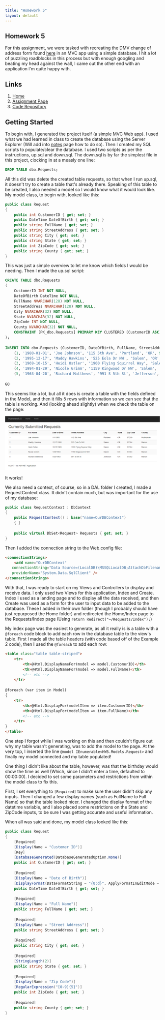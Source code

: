 ```yaml
---
title: "Homework 5"
layout: default
---
```


## Homework 5

For this assignment, we were tasked with recreating the DMV change of address form found [here](http://www.oregon.gov/ODOT/Forms/DMV/6438fill.pdf) in an MVC app using a simple database. I hit a lot of puzzling roadblocks in this process but with enough googling and beating my head against the wall, I came out the other end with an application I'm quite happy with.

## Links
1. [Home](https://ridethatcyclone.github.io/)
2. [Assignment Page](http://www.wou.edu/~morses/classes/cs46x/assignments/HW5.html)
3. [Code Repository](https://github.com/ridethatcyclone/CS460/tree/master/HW5)

## Getting Started

To begin with, I generated the project itself (a simple MVC Web app). I used what we had learned in class to create the database using the Server Explorer (Will add into [notes](https://ridethatcyclone.github.io/notes/) page how to do so). Then I created my SQL scripts to populate/clear the database. I used two scripts as per the instructions, up.sql and down.sql. The down.sql is by far the simplest file in this project, clocking in at a measly one line:

```sql
DROP TABLE dbo.Requests;
```

All this did was delete the created table requests, so that when I run up.sql, it doesn't try to create a table that's already there. Speaking of this table to be created, I also needed a model so I would know what it would look like. My model class, to begin with, looked like this:

```cs
public class Request
{
    public int CustomerID { get; set; }
    public DateTime DateOfBirth { get; set; }
    public string FullName { get; set; }
    public string StreetAddress { get; set; }
    public string City { get; set; }
    public string State { get; set; }
    public int ZipCode { get; set; }
    public string County { get; set; }
}
```

This was just a simple overview to let me know which fields I would be needing. Then I made the up.sql script:

```sql
CREATE TABLE dbo.Requests
(
	CustomerID INT NOT NULL,
	DateOfBirth DateTime NOT NULL,
	FullName NVARCHAR(128) NOT NULL,
	StreetAddress NVARCHAR(128) NOT NULL,
	City NVARCHAR(32) NOT NULL,
	State NVARCHAR(32) NOT NULL,
	ZipCode INT NOT NULL,
	County NVARCHAR(32) NOT NULL,
	CONSTRAINT [PK_dbo.Requests] PRIMARY KEY CLUSTERED (CustomerID ASC)
);

INSERT INTO dbo.Requests (CustomerID, DateOfBirth, FullName, StreetAddress, City, State, ZipCode, County) VALUES
	(1, '1980-01-01', 'Joe Johnson', '115 5th Ave', 'Portland', 'OR', 97209, 'Multnomah'),
	(2, '1995-12-17', 'Maddy Hawkins', '525 Eola Dr NW', 'Salem', 'OR', 97304, 'Marion'),
	(3, '1969-10-15', 'Heidi Ostler', '1900 Flying Squirrel Way', 'Salem', 'OR', 97304, 'Marion'),
	(4, '1994-01-29', 'Nicole Grimm', '1159 Kingwood Dr NW', 'Salem', 'OR', 97304, 'Marion'),
	(5, '1963-04-20', 'Richard Matthews', '991 S 5th St', 'Jefferson', 'OR', 97352, 'Marion');

GO
```

This seems like a lot, but all it does is create a table with the fields defined in the Model, and then it fills 5 rows with information so we can see that the table is working. And (looking ahead slightly) when we check the table on the page:

![Image of table](table.PNG)

It works!

We also need a context, of course, so in a DAL folder I created, I made a RequestContext class. It didn't contain much, but was important for the use of my database:

```cs
public class RequestContext : DbContext
{
    public RequestContext() : base("name=OurDBContext")
    { }

    public virtual DbSet<Request> Requests { get; set; }
}
```

Then I added the connection string to the Web.config file:

```html
<connectionStrings>
    <add name="OurDBContext"
   connectionString="Data Source=(LocalDB)\MSSQLLocalDB;AttachDbFilename=C:\Users\Abby\Documents\CS460_Files\CS460\HW5\HW5\App_Data\RequestsDatabase.mdf;Integrated Security=True;Connect Timeout=30;Encrypt=False;TrustServerCertificate=True;ApplicationIntent=ReadWrite;MultiSubnetFailover=False"
   providerName="System.Data.SqlClient" />
</connectionStrings>
```

With that, I was ready to start on my Views and Controllers to display and receive data. I only used two Views for this application, Index and Create. Index I used as a landing page and to display all the data received, and then Create was used as a form for the user to input data to be added to the database. These I added in their own folder (though I probably should have just repurposed the Home folder) and redirected the Home/Index page to the Requests/Index page (Using `return Redirect("~/Requests/Index");`)

My index page was the easiest to generate, as all it really is is a table with a `@foreach` code block to add each row in the database table to the view's table. First I made all the table headers (with code based off of the Example 2 code), then I used the `@foreach` to add each row:

```html
<table class="table table-striped">
    <tr>
        <th>@Html.DisplayNameFor(model => model.CustomerID)</th>
        <th>@Html.DisplayNameFor(model => model.FullName)</th>
        <!-- etc -->
    </tr>

@foreach (var item in Model)
{
    <tr>
        <th>@Html.DisplayFor(modelItem => item.CustomerID)</th>
        <th>@Html.DisplayFor(modelItem => item.FullName)</th>
        <!-- etc -->
    </tr>
}
</table>
```

One step I forgot while I was working on this and then couldn't figure out why my table wasn't generating, was to add the model to the page. At the very top, I inserted the line `@model IEnumerable<HW5.Models.Request>` and finally my model connected and my table populated!

One thing I didn't like about the table, however, was that the birthday would show the time as well (Which, since I didn't enter a time, defaulted to 00:00:00). I decided to set some parameters and restrictions from within the model class to fix this.

First, I set everything to `[Required]` to make sure the user didn't skip any inputs. Then I changed a few display names (such as FullName to Full Name) so that the table looked nicer. I changed the display format of the datetime variable, and I also placed some restrictions on the State and ZipCode inputs, to be sure I was getting accurate and useful information.

When all was said and done, my model class looked like this:

```cs
public class Request
{
    [Required]
    [Display(Name = "Customer ID")]
    [Key]
    [DatabaseGenerated(DatabaseGeneratedOption.None)]
    public int CustomerID { get; set; }

    [Required]
    [Display(Name = "Date of Birth")]
    [DisplayFormat(DataFormatString = "{0:d}", ApplyFormatInEditMode = true)]
    public DateTime DateOfBirth { get; set; }

    [Required]
    [Display(Name = "Full Name")]
    public string FullName { get; set; }

    [Required]
    [Display(Name = "Street Address")]
    public string StreetAddress { get; set; }

    [Required]
    public string City { get; set; }

    [Required]
    [StringLength(2)]
    public string State { get; set; }

    [Required]
    [Display(Name = "Zip Code")]
    [RegularExpression("[0-9]{5}")]
    public int ZipCode { get; set; }

    [Required]
    public string County { get; set; }
}
```
